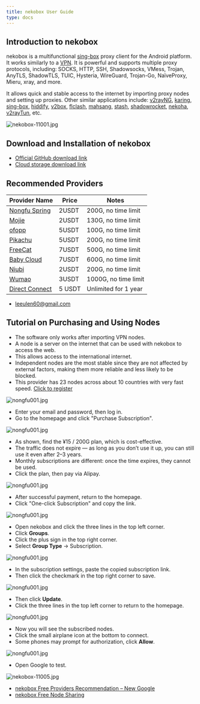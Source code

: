 ```yaml
---
title: nekobox User Guide
type: docs
---
```


## Introduction to nekobox

nekobox is a multifunctional [sing-box](https://sing-box.info) proxy client for the Android platform. It works similarly to a [VPN](https://getfreevpn.info). It is powerful and supports multiple proxy protocols, including: SOCKS, HTTP, SSH, Shadowsocks, VMess, Trojan, AnyTLS, ShadowTLS, TUIC, Hysteria, WireGuard, Trojan-Go, NaïveProxy, Mieru, xray, and more.  

It allows quick and stable access to the internet by importing proxy nodes and setting up proxies. Other similar applications include: [v2rayNG](https://getfreevpn.info/zh/docs/vpn%E6%95%99%E7%A8%8B/%E4%B8%8B%E8%BD%BD%E5%92%8C%E4%BD%BF%E7%94%A8v2rayNG-VPN/), [karing](https://karing.biz), [sing-box](https://sing-box.info), [hiddify](https://hiddify.me), [v2box](https://v2box.pro), [flclash](https://flclash.xyz), [mahsang](https://mahsang.pro), [stash](https://apps.apple.com/us/app/stash-rule-based-proxy/id1596063349), [shadowrocket](https://shadowrocket.ink), [nekoha](https://play.google.com/store/apps/details?id=moe.matsuri.lite), [v2rayTun](https://play.google.com/store/apps/details?id=com.v2raytun.android&hl=zh), etc.

![nekobox-11001.jpg](https://nekobox.info/img/nekobox-11001.jpg)

## Download and Installation of nekobox

- [Official GitHub download link](https://github.com/MatsuriDayo/NekoBoxForAndroid/releases/download/1.3.9/NekoBox-1.3.9-armeabi-v7a.apk)  
- [Cloud storage download link](https://pan1.mene.lol/s/8kETK)

## Recommended Providers

| Provider Name | Price | Notes     |
|------|----------|--------------|
| [Nongfu Spring](https://www.nfsq.us/#/register?code=i1fXTMYk)    | 2USDT    | 200G, no time limit       |
| [Mojie](https://mojie.ws/#/register?code=BpCuERz0)    | 2USDT     | 130G, no time limit |
| [ofopp](https://kk.ofopp.net/#/register?code=A2UmuXR8)    | 5USDT     | 100G, no time limit       |
| [Pikachu](https://pkhub.net/#/register?code=A6O9EIj0)    | 5USDT    | 200G, no time limit      |
| [FreeCat](https://us.freecat.cc/register?code=czdF7PXY)    | 7USDT   | 500G, no time limit   |
| [Baby Cloud](https://web1.bby011.com/#/register?code=8xTTMr2f)    | 7USDT     | 600G, no time limit |
| [Niubi](https://6666b.idsduf.com/#/login?code=sT9kLfc6)    | 2USDT     | 200G, no time limit   |
| [Wumao](https://www.freebb.me/#/register?code=HNjWYnFT)    | 3USDT     | 1000G, no time limit     |
| [Direct Connect](https://bnb.lat/buy/3)    | 5 USDT     | Unlimited for 1 year       |

- leeulen60@gmail.com

## Tutorial on Purchasing and Using Nodes

- The software only works after importing VPN nodes.  
- A node is a server on the internet that can be used with nekobox to access the web.  
- This allows access to the international internet.  
- Independent nodes are the most stable since they are not affected by external factors, making them more reliable and less likely to be blocked.  
- This provider has 23 nodes across about 10 countries with very fast speed. [Click to register](https://www.nfsq.us/#/register?code=i1fXTMYk)  

![nongfu001.jpg](https://nekobox.info/img/nongfu001.jpg)

- Enter your email and password, then log in.  
- Go to the homepage and click "Purchase Subscription".  

![nongfu001.jpg](https://nekobox.info/img/nongfu003.jpg)

- As shown, find the ¥15 / 200G plan, which is cost-effective.  
- The traffic does not expire — as long as you don’t use it up, you can still use it even after 2–3 years.  
- Monthly subscriptions are different: once the time expires, they cannot be used.  
- Click the plan, then pay via Alipay.  

![nongfu001.jpg](https://nekobox.info/img/nongfu004.jpg)

- After successful payment, return to the homepage.  
- Click "One-click Subscription" and copy the link.  

![nongfu001.jpg](https://nekobox.info/img/nongfu006.jpg)

- Open nekobox and click the three lines in the top left corner.  
- Click **Groups**.  
- Click the plus sign in the top right corner.  
- Select **Group Type** → Subscription.  

![nongfu001.jpg](https://nekobox.info/img/nongfu008.jpg)

- In the subscription settings, paste the copied subscription link.  
- Then click the checkmark in the top right corner to save.  

![nongfu001.jpg](https://nekobox.info/img/nongfu009.jpg)

- Then click **Update**.  
- Click the three lines in the top left corner to return to the homepage.  

![nongfu001.jpg](https://nekobox.info/img/nongfu0091.jpg)

- Now you will see the subscribed nodes.  
- Click the small airplane icon at the bottom to connect.  
- Some phones may prompt for authorization, click **Allow**.  

![nongfu001.jpg](https://nekobox.info/img/nongfu0092.jpg)

- Open Google to test.  

![nekobox-11005.jpg](https://nekobox.info/img/nekobox-11005.jpg)

- [nekobox Free Providers Recommendation – New Google](https://nekobox.info/zh/docs/nekobox%E6%95%99%E7%A8%8B/nekobox%E5%85%8D%E8%B4%B9%E6%9C%BA%E5%9C%BA%E6%8E%A8%E8%8D%90-%E6%96%B0%E8%B0%B7%E6%AD%8C/)  
- [nekobox Free Node Sharing](https://nekobox.info/zh/docs/nekobox%E6%95%99%E7%A8%8B/nekobox%E5%85%8D%E8%B4%B9%E8%8A%82%E7%82%B9%E5%88%86%E4%BA%AB/)  
